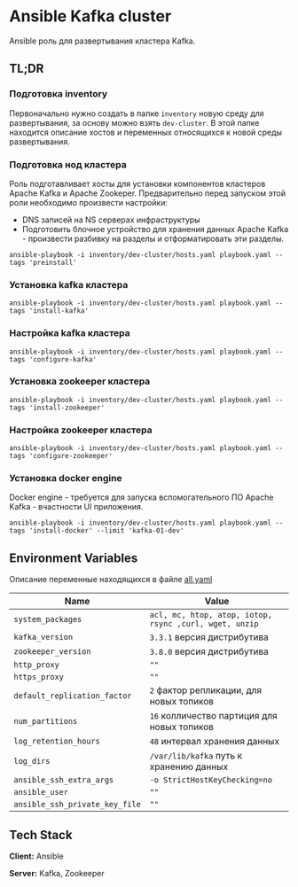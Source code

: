 
# Ansible Kafka cluster

Ansible роль для развертывания кластера Kafka.


## TL;DR

### Подготовка inventory
Первоначально нужно создать в папке ```inventory``` новую среду для развертывания, за основу можно взять ```dev-cluster```.
В этой папке находится описание хостов и переменных относящихся к новой среды развертывания.  

### Подготовка нод кластера
Роль подготавливает хосты для установки компонентов кластеров Apache Kafka и Apache Zookeper.
Предварительно перед запуском этой роли необходимо произвести настройки: 
* DNS записей на NS серверах инфраструктуры
* Подготовить блочное устройство для хранения данных Apache Kafka - произвести разбивку на разделы и отформатировать эти разделы.
```
ansible-playbook -i inventory/dev-cluster/hosts.yaml playbook.yaml --tags 'preinstall'
```
### Установка kafka кластера
```
ansible-playbook -i inventory/dev-cluster/hosts.yaml playbook.yaml --tags 'install-kafka'
```
### Настройка kafka кластера
```
ansible-playbook -i inventory/dev-cluster/hosts.yaml playbook.yaml --tags 'configure-kafka'
```
### Установка zookeeper кластера
```
ansible-playbook -i inventory/dev-cluster/hosts.yaml playbook.yaml --tags 'install-zookeeper'
```
### Настройка zookeeper кластера
```
ansible-playbook -i inventory/dev-cluster/hosts.yaml playbook.yaml --tags 'configure-zookeeper'
```
### Установка docker engine
Docker engine - требуется для запуска вспомогательного ПО Apache Kafka - вчастности UI приложения.
```
ansible-playbook -i inventory/dev-cluster/hosts.yaml playbook.yaml --tags 'install-docker' --limit 'kafka-01-dev'
```

## Environment Variables
Описание переменные находящихся в файле [all.yaml](inventory/dev-cluster/group_vars/all.yaml)

| Name                         | Value                                                  |
|------------------------------|--------------------------------------------------------|
| `system_packages`            | `acl, mc, htop, atop, iotop, rsync ,curl, wget, unzip` |
| `kafka_version`              | `3.3.1` версия дистрибутива                            |
| `zookeeper_version`          | `3.8.0` версия дистрибутива                            |
| `http_proxy`                 | `""`                                                   |
| `https_proxy`                | `""`                                                   |
| `default_replication_factor` | `2` фактор репликации, для новых топиков               |
| `num_partitions`             | `16` колличество партиция для новых топиков            |
| `log_retention_hours`        | `48` интервал хранения данных                          |
| `log_dirs`                   | `/var/lib/kafka` путь к хранению данных                |
| `ansible_ssh_extra_args`     | `-o StrictHostKeyChecking=no`                          | 
| `ansible_user`               | `""`                                                   |
| `ansible_ssh_private_key_file`| `""`                                                   |  

## Tech Stack

**Client:** Ansible

**Server:** Kafka, Zookeeper
